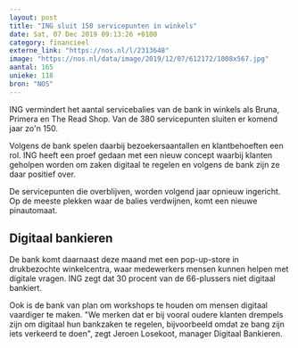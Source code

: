 ```yaml
---
layout: post
title: "ING sluit 150 servicepunten in winkels"
date: Sat, 07 Dec 2019 09:13:26 +0100
category: financieel
externe_link: "https://nos.nl/l/2313648"
image: "https://nos.nl/data/image/2019/12/07/612172/1008x567.jpg"
aantal: 165
unieke: 118
bron: "NOS"
---
```


<p>ING vermindert het aantal servicebalies van de bank in winkels als Bruna, Primera en The Read Shop. Van de 380 servicepunten sluiten er komend jaar zo'n 150.</p>
<p>Volgens de bank spelen daarbij bezoekersaantallen en klantbehoeften een rol. ING heeft een proef gedaan met een nieuw concept waarbij klanten geholpen worden om zaken digitaal te regelen en volgens de bank zijn ze daar positief over.</p>
<p>De servicepunten die overblijven, worden volgend jaar opnieuw ingericht. Op de meeste plekken waar de balies verdwijnen, komt een nieuwe pinautomaat.</p>
<h2>Digitaal bankieren</h2>
<p>De bank komt daarnaast deze maand met een pop-up-store in drukbezochte winkelcentra, waar medewerkers mensen kunnen helpen met digitale vragen. ING zegt dat 30 procent van de 66-plussers niet digitaal bankiert.</p>
<p>Ook is de bank van plan om workshops te houden om mensen digitaal vaardiger te maken. "We merken dat er bij vooral oudere klanten drempels zijn om digitaal hun bankzaken te regelen, bijvoorbeeld omdat ze bang zijn iets verkeerd te doen", zegt Jeroen Losekoot, manager Digitaal Bankieren.</p>
